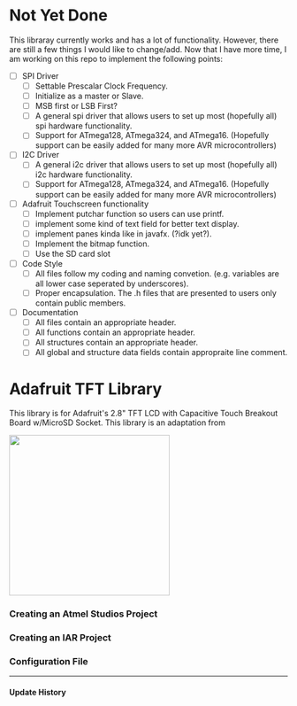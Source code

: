 # Not Yet Done
This libraray currently works and has a lot of functionality. However, there are still a few things I would like to change/add. Now that I have more time, I am working on this repo to implement the following points:
- [ ] SPI Driver
  - [ ] Settable Prescalar Clock Frequency.
  - [ ] Initialize as a master or Slave.
  - [ ] MSB first or LSB First?
  - [ ] A general spi driver that allows users to set up most (hopefully all) spi hardware functionality.
  - [ ] Support for ATmega128, ATmega324, and ATmega16. (Hopefully support can be easily added for many more AVR microcontrollers)
- [ ] I2C Driver
  - [ ] A general i2c driver that allows users to set up most (hopefully all) i2c hardware functionality.
  - [ ] Support for ATmega128, ATmega324, and ATmega16. (Hopefully support can be easily added for many more AVR microcontrollers)
- [ ] Adafruit Touchscreen functionality
  - [ ] Implement putchar function so users can use printf.
  - [ ] implement some kind of text field for better text display.
  - [ ] implement panes kinda like in javafx. (?idk yet?).
  - [ ] Implement the bitmap function.
  - [ ] Use the SD card slot
- [ ] Code Style
  - [ ] All files follow my coding and naming convetion. (e.g. variables are all lower case seperated by underscores).
  - [ ] Proper encapsulation. The .h files that are presented to users only contain public members.
- [ ] Documentation
  - [ ] All files contain an appropriate header.
  - [ ] All functions contain an appropriate header.
  - [ ] All structures contain an appropriate header.
  - [ ] All global and structure data fields contain appropraite line comment.

# Adafruit TFT Library
This library is for Adafruit's 2.8" TFT LCD with Capacitive Touch Breakout Board w/MicroSD Socket.
This library is an adaptation from

<img src="https://cdn-shop.adafruit.com/1200x900/2090-00.jpg" width="290px">

### Creating an Atmel Studios Project

### Creating an IAR Project

### Configuration File

<hr/>

#### Update History

